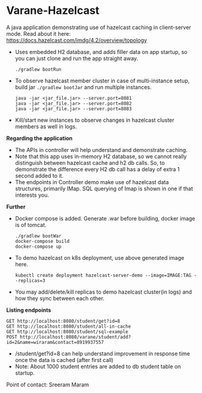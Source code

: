 # Varane-Hazelcast

A java application demonstrating use of hazelcast caching in client-server mode.
Read about it here: https://docs.hazelcast.com/imdg/4.2/overview/topology


- Uses embedded H2 database, and adds filler data on app startup, so you can just clone and run the app straight away.
    ```
    ./gradlew bootRun
    ```

- To observe hazelcast member cluster in case of multi-instance setup, build jar
  `./gradlew bootJar` and run multiple instances.
    ```
    java -jar <jar_file.jar> --server.port=8081
    java -jar <jar_file.jar> --server.port=8082
    java -jar <jar_file.jar> --server.port=8083
    ```

- Kill/start new instances to observe changes in hazelcast cluster members as well in logs.


**Regarding the application**
- The APIs in controller will help understand and demonstrate caching.
- Note that this app uses in-memory H2 database, so we cannot really distinguish between hazelcast cache and h2 db calls. So, to demonstrate the difference every H2 db call has a delay of extra 1 second added to it.
- The endpoints in Controller demo make use of hazelcast data structures, primarily IMap. SQL querying of Imap is shown in one if that interests you.

**Further**
- Docker compose is added. Generate .war before building, docker image is of tomcat.
    ```
    ./gradlew bootWar
    docker-compose build
    docker-compose up
    ```
- To demo hazelcast on k8s deployment, use above generated image here.
    ```
    kubectl create deployment hazelcast-server-demo --image=IMAGE:TAG --replicas=3
    ```
- You may add/delete/kill replicas to demo hazelcast cluster(in logs) and how they sync between each other.


**Listing endpoints**
```
GET http://localhost:8080/student/get?id=8
GET http://localhost:8080/student/all-in-cache
GET http://localhost:8080/student/sql-example
POST http://localhost:8080/varane/student/add?id=2&name=wiraram&contact=8919937557
```
- /student/get?id=8 can help understand improvement in response time once the data is cached (after first call)
- Note: About 1000 student entries are added to db student table on startup.

Point of contact: Sreeram Maram